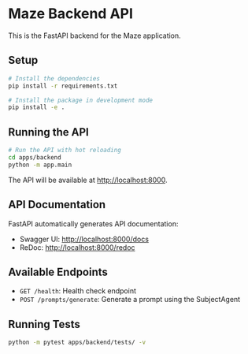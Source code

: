 # Maze Backend API

This is the FastAPI backend for the Maze application.

## Setup

```bash
# Install the dependencies
pip install -r requirements.txt

# Install the package in development mode
pip install -e .
```

## Running the API

```bash
# Run the API with hot reloading
cd apps/backend
python -m app.main
```

The API will be available at [http://localhost:8000](http://localhost:8000).

## API Documentation

FastAPI automatically generates API documentation:

- Swagger UI: [http://localhost:8000/docs](http://localhost:8000/docs)
- ReDoc: [http://localhost:8000/redoc](http://localhost:8000/redoc)

## Available Endpoints

- `GET /health`: Health check endpoint
- `POST /prompts/generate`: Generate a prompt using the SubjectAgent

## Running Tests

```bash
python -m pytest apps/backend/tests/ -v
``` 